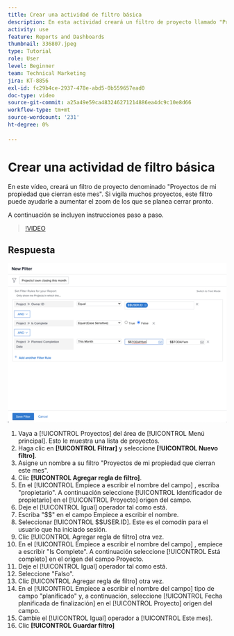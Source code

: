 ```yaml
---
title: Crear una actividad de filtro básica
description: En esta actividad creará un filtro de proyecto llamado "Proyectos de mi propiedad que cierran este mes".
activity: use
feature: Reports and Dashboards
thumbnail: 336807.jpeg
type: Tutorial
role: User
level: Beginner
team: Technical Marketing
jira: KT-8856
exl-id: fc29b4ce-2937-478e-abd5-0b559657ead0
doc-type: video
source-git-commit: a25a49e59ca483246271214886ea4dc9c10e8d66
workflow-type: tm+mt
source-wordcount: '231'
ht-degree: 0%

---
```


# Crear una actividad de filtro básica

En este vídeo, creará un filtro de proyecto denominado &quot;Proyectos de mi propiedad que cierran este mes&quot;. Si vigila muchos proyectos, este filtro puede ayudarle a aumentar el zoom de los que se planea cerrar pronto.

A continuación se incluyen instrucciones paso a paso.

>[!VIDEO](https://video.tv.adobe.com/v/336807/?quality=12&learn=on)

## Respuesta

![Imagen de la pantalla para crear un nuevo filtro](assets/basic-filter-activity-updated-6-15-21.png)

1. Vaya a [!UICONTROL Proyectos] del área de [!UICONTROL Menú principal]. Esto le muestra una lista de proyectos.
1. Haga clic en **[!UICONTROL Filtrar]** y seleccione **[!UICONTROL Nuevo filtro]**.
1. Asigne un nombre a su filtro &quot;Proyectos de mi propiedad que cierran este mes&quot;.
1. Clic **[!UICONTROL Agregar regla de filtro]**.
1. En el [!UICONTROL Empiece a escribir el nombre del campo] , escriba &quot;propietario&quot;. A continuación seleccione [!UICONTROL Identificador de propietario] en el [!UICONTROL Proyecto] origen del campo.
1. Deje el [!UICONTROL Igual] operador tal como está.
1. Escriba &quot;$$&quot; en el campo Empiece a escribir el nombre.
1. Seleccionar [!UICONTROL $$USER.ID]. Este es el comodín para el usuario que ha iniciado sesión.
1. Clic [!UICONTROL Agregar regla de filtro] otra vez.
1. En el [!UICONTROL Empiece a escribir el nombre del campo] , empiece a escribir &quot;Is Complete&quot;. A continuación seleccione [!UICONTROL Está completo] en el origen del campo Proyecto.
1. Deje el [!UICONTROL Igual] operador tal como está.
1. Seleccione &quot;Falso&quot;.
1. Clic [!UICONTROL Agregar regla de filtro] otra vez.
1. En el [!UICONTROL Empiece a escribir el nombre del campo] tipo de campo &quot;planificado&quot; y, a continuación, seleccione [!UICONTROL Fecha planificada de finalización] en el [!UICONTROL Proyecto] origen del campo.
1. Cambie el [!UICONTROL Igual] operador a [!UICONTROL Este mes].
1. Clic **[!UICONTROL Guardar filtro]**
